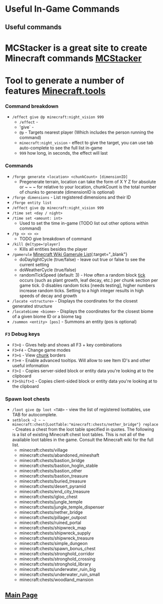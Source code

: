 # Useful In-Game Commands

## Useful commands

# MCStacker is a great site to create Minecraft commands [MCStacker](https://mcstacker.net/versions.php)
# Tool to generate a number of features [Minecraft.tools](https://minecraft.tools/en/)

### Command breakdown

- `/effect give @p minecraft:night_vision 999`
  - `/effect` -
  - 'give` -
  - `@p` - Targets nearest player (Which includes the person running the command)
  - `minecraft:night_vision` - effect to give the target, you can use tab auto-complete to see the full list in-game
  - `999` how long, in seconds, the effect will last

### Commands

- `/forge generate <location> <chunkCount> [dimensionID]`
  - Pregenerate terrain, location can take the form of X Y Z for absolute or ~ ~ ~ for relative to your location, chunkCount is the total number of chunks to generate (dimensionID is optional)
- `/forge dimensions` - List registered dimensions and their ID
- `/forge entity list`
- `/effect give @p minecraft:night_vision 999`
- `/time set <day / night>`
- `/time set <amount: int>`
  - Used to set the time in-game (TODO list out other options within command)
- `/tp <> <> <>`
  - TODO give breakdown of command
- `/kill @e[type=!player]` 
  - Kills all entities besides the player
- `/gamerule` [Minecraft Wiki Gamerule List](https://minecraft.gamepedia.com/Game_rule){:target="\_blank"}
  - doDaylightCycle (true/false) - leave out true or false to see the current setting
  - doWeatherCycle (true/false)
  - randomTickSpeed (default: 3) - How often a random block [tick](/glossary 'Measure of time in minecraft. 1 second = 20 ticks') occurs (such as plant growth, leaf decay, etc.) per chunk section per game tick. 0 disables random ticks [needs testing], higher numbers increase random ticks. Setting to a high integer results in high speeds of decay and growth
- `/locate <structure>` - Displays the coordinates for the closest generated structure
- `/locatebiome <biome>` - Displays the coordinates for the closest biome of a given biome ID or a biome tag‌
- `/summon <entity> [pos]` - Summons an entity (pos is optional)

### `F3` Debug keys

- `F3+Q` - Gives help and shows all F3 + key combinations
- `F3+F4` - Change game modes
- `F3+G` - View [chunk](/glossary 'A chunk is a 256-block tall 16×16 segment of a Minecraft world') borders
- `F3+H` - Enable advanced tooltips. Will allow to see Item ID's and other useful information
- `F3+I` - Copies server-sided block or entity data you're looking at to the clipboard
- `F3+Shift+I` - Copies client-sided block or entity data you're looking at to the clipboard

### Spawn loot chests

- `/loot give @p loot <TAB>` - view the list of registered loottables, use TAB for autocomplete.
- `setblock ~2 ~ ~ minecraft:chest{LootTable:"minecraft:chests/nether_bridge"} replace` - Creates a chest from the loot table specified in quotes. The following is a list of existing Minecraft chest loot tables. This is not all of the available loot tables in the game. Consult the Minecraft wiki for the full list.
  - minecraft:chests/village
  - minecraft:chests/abandoned_mineshaft
  - minecraft:chests/bastion_bridge
  - minecraft:chests/bastion_hoglin_stable
  - minecraft:chests/bastion_other
  - minecraft:chests/bastion_treasure
  - minecraft:chests/buried_treasure
  - minecraft:chests/desert_pyramid
  - minecraft:chests/end_city_treasure
  - minecraft:chests/igloo_chest
  - minecraft:chests/jungle_temple
  - minecraft:chests/jungle_temple_dispenser
  - minecraft:chests/nether_bridge
  - minecraft:chests/pillager_outpost
  - minecraft:chests/ruined_portal
  - minecraft:chests/shipwreck_map
  - minecraft:chests/shipwreck_supply
  - minecraft:chests/shipwreck_treasure
  - minecraft:chests/simple_dungeon
  - minecraft:chests/spawn_bonus_chest
  - minecraft:chests/stronghold_corridor
  - minecraft:chests/stronghold_crossing
  - minecraft:chests/stronghold_library
  - minecraft:chests/underwater_ruin_big
  - minecraft:chests/underwater_ruin_small
  - minecraft:chests/woodland_mansion







## [**Main Page**](/modpack-dev)
